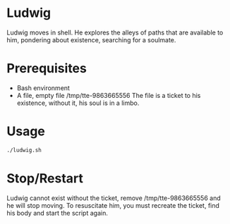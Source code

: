 # Ludwig

Ludwig moves in shell. He explores the alleys of paths that are available to him, pondering about existence, searching for a soulmate.

# Prerequisites

- Bash environment
- A file, empty file /tmp/tte-9863665556
The file is a ticket to his existence, without it, his soul is in a limbo.

# Usage

```bash
./ludwig.sh
```

# Stop/Restart

Ludwig cannot exist without the ticket, remove /tmp/tte-9863665556 and he will stop moving.
To resuscitate him, you must recreate the ticket, find his body and start the script again.

